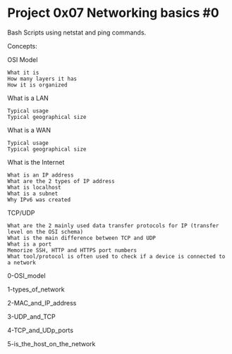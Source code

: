 # Project 0x07 Networking basics #0

Bash Scripts using netstat and ping commands.

Concepts:

OSI Model

    What it is
    How many layers it has
    How it is organized

What is a LAN

    Typical usage
    Typical geographical size

What is a WAN

    Typical usage
    Typical geographical size

What is the Internet

    What is an IP address
    What are the 2 types of IP address
    What is localhost
    What is a subnet
    Why IPv6 was created

TCP/UDP

    What are the 2 mainly used data transfer protocols for IP (transfer level on the OSI schema)
    What is the main difference between TCP and UDP
    What is a port
    Memorize SSH, HTTP and HTTPS port numbers
    What tool/protocol is often used to check if a device is connected to a network

0-OSI_model

1-types_of_network

2-MAC_and_IP_address

3-UDP_and_TCP

4-TCP_and_UDp_ports

5-is_the_host_on_the_network
